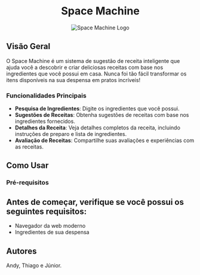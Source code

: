 <h1 align="center">Space Machine</h1>
<p align="center">
  <img src="link-para-sua-imagem.png" alt="Space Machine Logo">
</p>

## Visão Geral

O Space Machine é um sistema de sugestão de receita inteligente que ajuda você a descobrir e criar deliciosas receitas com base nos ingredientes que você possui em casa. Nunca foi tão fácil transformar os itens disponíveis na sua despensa em pratos incríveis!

### Funcionalidades Principais

- **Pesquisa de Ingredientes**: Digite os ingredientes que você possui.
- **Sugestões de Receitas**: Obtenha sugestões de receitas com base nos ingredientes fornecidos.
- **Detalhes da Receita**: Veja detalhes completos da receita, incluindo instruções de preparo e lista de ingredientes.
- **Avaliação de Receitas**: Compartilhe suas avaliações e experiências com as receitas.

## Como Usar

### Pré-requisitos

Antes de começar, verifique se você possui os seguintes requisitos:
- 
- Navegador da web moderno
- Ingredientes de sua despensa

## Autores

Andy, Thiago e Júnior.


